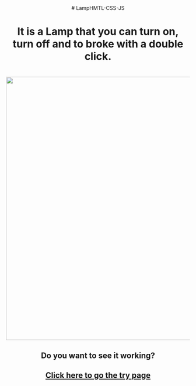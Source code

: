 <div align="center"># LampHMTL-CSS-JS
<h1>It is a Lamp that you can turn on, turn off and to broke with a double click.<h1>
 <img src="https://user-images.githubusercontent.com/71628988/148602892-0b5131dd-ff27-4194-b16d-17b783a88f8b.PNG" width="720px"> </img>
 <h2>Do you want to see it working?<h2>
 <a href="https://paulorochacode.github.io/LampHMTL-CSS-JS/" target="_blank">Click here to go the try page</a>
 
